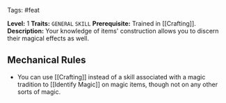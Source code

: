 Tags: #feat 

**Level:** 1
**Traits:** `GENERAL` `SKILL`
**Prerequisite:** Trained in [[Crafting]].
**Description:** Your knowledge of items' construction allows you to discern their magical effects as well. 

## Mechanical Rules

- You can use [[Crafting]] instead of a skill associated with a magic tradition to [[Identify Magic]] on magic items, though not on any other sorts of magic.